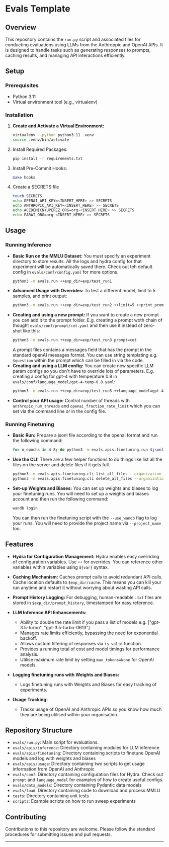 # Evals Template

## Overview

This repository contains the `run.py` script and associated files for conducting evaluations using LLMs from the Anthroppic and OpenAI APIs. It is designed to handle tasks such as generating responses to prompts, caching results, and managing API interactions efficiently.

## Setup

### Prerequisites

- Python 3.11
- Virtual environment tool (e.g., virtualenv)

### Installation

1. **Create and Activate a Virtual Environment:**
    ```bash
    virtualenv --python python3.11 .venv
    source .venv/bin/activate
    ```
2. Install Required Packages:
    ```bash
    pip install -r requirements.txt
    ```
3. Install Pre-Commit Hooks:
    ```bash
    make hooks
    ```
4. Create a SECRETS file
    ```bash
    touch SECRETS
    echo OPENAI_API_KEY=<INSERT_HERE> >> SECRETS
    echo ANTHROPIC_API_KEY=<INSERT_HERE> >> SECRETS
    echo ACEDEMICNYUPEREZ_ORG=org-<INSERT_HERE> >> SECRETS
    echo FARAI_ORG=org-<INSERT_HERE> >> SECRETS
    ```

## Usage
### Running Inference

- **Basic Run on the MMLU Dataset:**
    You must specify an experiment directory to store results. All the logs and hydra config for that experiment will be automatically saved there.
    Check out teh default config in `evals/conf/config.yaml` for more options.
    ```bash
    python3 -m evals.run ++exp_dir=exp/test_run1
    ```
- **Advanced Usage with Overrides:**
    To test a different model, limit to 5 samples, and print output:
    ```bash
    python3 -m evals.run ++exp_dir=exp/test_run2 ++limit=5 ++print_prompt_and_response=true ++language_model.model=gpt-3.5-turbo-instruct ++reset=true
    ```
- **Creating and using a new prompt:**
    If you want to create a new prompt you can add it to the prompt folder. E.g. creating a prompt woth chain of thought `evals/conf/prompt/cot.yaml` and then use it instead of zero-shot like this:
    ```bash
    python3 -m evals.run ++exp_dir=exp/test_run3 prompt=cot
    ```
    A prompt files contains a messages field that has the prompt in the standard openAI messages format. You can use string templating e.g. `$question` within the prompt which can be filled in via the code.
- **Creating and using a LLM config:**
    You can create new specific LLM param configs so you don't have to override lots of parameters. E.g. creating a config for gpt-4 with temperature 0.8 in `evals/conf/language_model/gpt-4-temp-0.8.yaml`:
    ```bash
    python3 -m evals.run ++exp_dir=exp/test_run5 ++language_model=gpt-4-temp-0.8
    ```
- **Control your API usage:**
    Control number of threads with `anthropic_num_threads` and `openai_fraction_rate_limit` which you can set via the command line or in the config file.

### Running Finetuning

- **Basic Run:**
    Prepare a jsonl file according to the openai format and run the following command:
    ```bash
    for n_epochs in 4 8; do python3 -m evals.apis.finetuning.run $jsonl_path --n_epochs $n_epochs --notes test_run --no-ask_to_validate_training --organization FARAI_ORG; done
    ```
- **Use the CLI:**
    There are a few helper functions to do things like list all the files on the server and delete files if it gets full.
    ```bash
    python3 -m evals.apis.finetuning.cli list_all_files --organization FARAI_ORG
    python3 -m evals.apis.finetuning.cli delete_all_files --organization FARAI_ORG
    ```
- **Set-up Weights and Biases:**
    You can set up weights and biases to log your finetuning runs. You will need to set up a weights and biases account and then run the following command:
    ```bash
    wandb login
    ```
    You can then run the finetuning script with the `--use_wandb` flag to log your runs. You will need to provide the project name via `--project_name` too.

## Features

- **Hydra for Configuration Management:**
  Hydra enables easy overriding of configuration variables. Use `++` for overrides. You can reference other variables within variables using `${var}` syntax.

- **Caching Mechanism:**
  Caches prompt calls to avoid redundant API calls. Cache location defaults to `$exp_dir/cache`. This means you can kill your run anytime and restart it without worrying about wasting API calls.

- **Prompt History Logging:**
  For debugging, human-readable `.txt` files are stored in `$exp_dir/prompt_history`, timestamped for easy reference.

- **LLM Inference API Enhancements:**
  - Ability to double the rate limit if you pass a list of models e.g. ["gpt-3.5-turbo", "gpt-3.5-turbo-0613"]
  - Manages rate limits efficiently, bypassing the need for exponential backoff.
  - Allows custom filtering of responses via `is_valid` function.
  - Provides a running total of cost and model timings for performance analysis.
  - Utilise maximum rate limit by setting `max_tokens=None` for OpenAI models.

- **Logging finetuning runs with Weights and Biases:**
  - Logs finetuning runs with Weights and Biases for easy tracking of experiments.

- **Usage Tracking:**
  - Tracks usage of OpenAI and Anthropic APIs so you know how much they are being utilised within your organisation.

## Repository Structure

- `evals/run.py`: Main script for evaluations.
- `evals/apis/inference`: Directory containing modules for LLM inference
- `evals/apis/finetuning`: Directory containing scripts to finetune OpenAI models and log with weights and biases
- `evals/apis/usage`: Directory containing two scripts to get usage information from OpenAI and Anthropic
- `evals/conf`: Directory containing configuration files for Hydra. Check out `prompt` and `language_model` for examples of how to create useful configs.
- `evals/data_models`: Directory containing Pydantic data models
- `evals/load`: Directory containing code to download and process MMLU
- `tests`: Directory containing unit tests
- `scripts`: Example scripts on how to run sweep experiments

## Contributing

Contributions to this repository are welcome. Please follow the standard procedures for submitting issues and pull requests.

---
